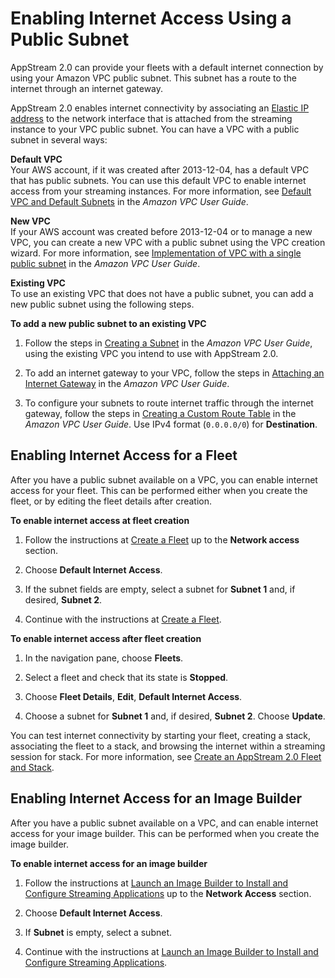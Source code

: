 # Enabling Internet Access Using a Public Subnet<a name="managing-network-internet-default"></a>

AppStream 2\.0 can provide your fleets with a default internet connection by using your Amazon VPC public subnet\. This subnet has a route to the internet through an internet gateway\. 

AppStream 2\.0 enables internet connectivity by associating an [Elastic IP address](https://docs.aws.amazon.com/AWSEC2/latest/WindowsGuide/elastic-ip-addresses-eip.html) to the network interface that is attached from the streaming instance to your VPC public subnet\. You can have a VPC with a public subnet in several ways:

**Default VPC**  
Your AWS account, if it was created after 2013\-12\-04, has a default VPC that has public subnets\. You can use this default VPC to enable internet access from your streaming instances\. For more information, see [Default VPC and Default Subnets](https://docs.aws.amazon.com/vpc/latest/userguide/default-vpc.html) in the *Amazon VPC User Guide*\.

**New VPC**  
If your AWS account was created before 2013\-12\-04 or to manage a new VPC, you can create a new VPC with a public subnet using the VPC creation wizard\. For more information, see [Implementation of VPC with a single public subnet](https://docs.aws.amazon.com/vpc/latest/userguide/VPC_Scenario1.html#VPC_Scenario1_Implementation) in the *Amazon VPC User Guide*\. 

**Existing VPC**  
To use an existing VPC that does not have a public subnet, you can add a new public subnet using the following steps\.  

**To add a new public subnet to an existing VPC**

1. Follow the steps in [Creating a Subnet](https://docs.aws.amazon.com/vpc/latest/userguide/VPC_Internet_Gateway.html#Add_IGW_Create_Subnet) in the *Amazon VPC User Guide*, using the existing VPC you intend to use with AppStream 2\.0\.

1. To add an internet gateway to your VPC, follow the steps in [Attaching an Internet Gateway](https://docs.aws.amazon.com/vpc/latest/userguide/VPC_Internet_Gateway.html#Add_IGW_Attach_Gateway) in the *Amazon VPC User Guide*\.

1. To configure your subnets to route internet traffic through the internet gateway, follow the steps in [Creating a Custom Route Table](https://docs.aws.amazon.com/vpc/latest/userguide/VPC_Internet_Gateway.html#Add_IGW_Routing) in the *Amazon VPC User Guide*\. Use IPv4 format \(`0.0.0.0/0`\) for **Destination**\.

## Enabling Internet Access for a Fleet<a name="managing-network-internet-dia-fleet"></a>

After you have a public subnet available on a VPC, you can enable internet access for your fleet\. This can be performed either when you create the fleet, or by editing the fleet details after creation\.

**To enable internet access at fleet creation**

1. Follow the instructions at [Create a Fleet](set-up-stacks-fleets.md#set-up-stacks-fleets-create) up to the **Network access** section\.

1. Choose **Default Internet Access**\.

1. If the subnet fields are empty, select a subnet for **Subnet 1** and, if desired, **Subnet 2**\.

1. Continue with the instructions at [Create a Fleet](set-up-stacks-fleets.md#set-up-stacks-fleets-create)\.

**To enable internet access after fleet creation**

1. In the navigation pane, choose **Fleets**\.

1. Select a fleet and check that its state is **Stopped**\.

1. Choose **Fleet Details**, **Edit**, **Default Internet Access**\.

1. Choose a subnet for **Subnet 1** and, if desired, **Subnet 2**\. Choose **Update**\.

You can test internet connectivity by starting your fleet, creating a stack, associating the fleet to a stack, and browsing the internet within a streaming session for stack\. For more information, see [Create an AppStream 2\.0 Fleet and Stack](set-up-stacks-fleets.md)\.

## Enabling Internet Access for an Image Builder<a name="managing-network-internet-dia-image-builder"></a>

After you have a public subnet available on a VPC, and can enable internet access for your image builder\. This can be performed when you create the image builder\.

**To enable internet access for an image builder**

1. Follow the instructions at [Launch an Image Builder to Install and Configure Streaming Applications](tutorial-image-builder-create.md) up to the **Network Access** section\.

1. Choose **Default Internet Access**\.

1. If **Subnet** is empty, select a subnet\.

1. Continue with the instructions at [Launch an Image Builder to Install and Configure Streaming Applications](tutorial-image-builder-create.md)\.